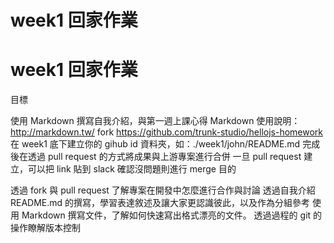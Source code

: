 week1 回家作業
=======

# week1 回家作業


目標

使用 Markdown 撰寫自我介紹，與第一週上課心得
Markdown 使用說明：http://markdown.tw/
fork https://github.com/trunk-studio/hellojs-homework
在 week1 底下建立你的 gihub id 資料夾，如：./week1/john/README.md
完成後在透過 pull request 的方式將成果與上游專案進行合併
一旦 pull request 建立，可以把 link 貼到 slack 確認沒問題則進行 merge
目的

透過 fork 與 pull request 了解專案在開發中怎麼進行合作與討論
透過自我介紹 README.md 的撰寫，學習表達敘述及讓大家更認識彼此，以及作為分組參考
使用 Markdown 撰寫文件，了解如何快速寫出格式漂亮的文件。
透過過程的 git 的操作瞭解版本控制
